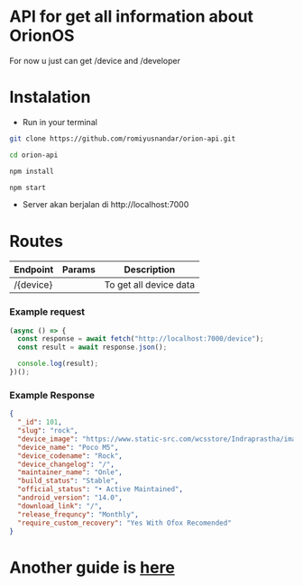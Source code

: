 # API for get all information about OrionOS
For now u just can get /device and /developer

# Instalation

- Run in your terminal

```sh
git clone https://github.com/romiyusnandar/orion-api.git

cd orion-api

npm install

npm start
```

- Server akan berjalan di http://localhost:7000

# Routes

| Endpoint  | Params | Description                                                 |
| --------- | ------ | ----------------------------------------------------------- |
| /{device} |        | To get all device data                                      |

### Example request

```js
(async () => {
  const response = await fetch("http://localhost:7000/device");
  const result = await response.json();

  console.log(result);
})();
```

### Example Response
```json
{
  "_id": 101,
  "slug": "rock",
  "device_image": "https://www.static-src.com/wcsstore/Indraprastha/images/catalog/full//99/MTA-87043382/xiaomi_xiaomi_poco_m5_full31_mnso77ok.jpg",
  "device_name": "Poco M5",
  "device_codename": "Rock",
  "device_changelog": "/",
  "maintainer_name": "Onle",
  "build_status": "Stable",
  "official_status": "• Active Maintained",
  "android_version": "14.0",
  "download_link": "/",
  "release_frequncy": "Monthly",
  "require_custom_recovery": "Yes With Ofox Recomended"
}
```

# Another guide is [here](https://orion-apiv1.vercel.app/)